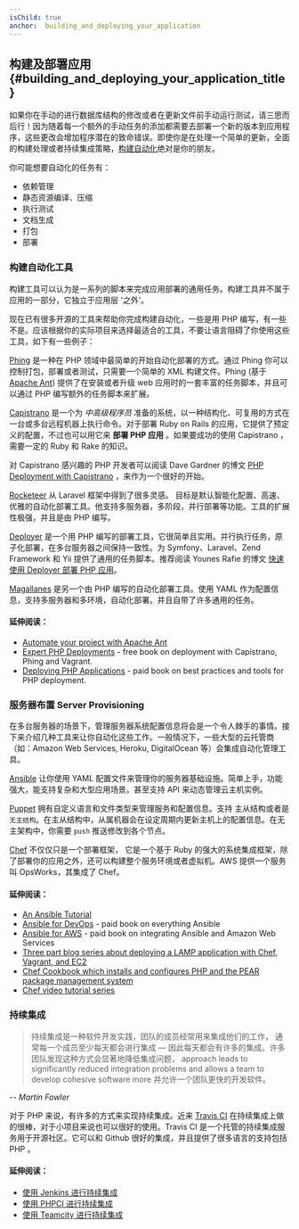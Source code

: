 ```yaml
---
isChild: true
anchor:  building_and_deploying_your_application
---
```


## 构建及部署应用 {#building_and_deploying_your_application_title}

如果你在手动的进行数据库结构的修改或者在更新文件前手动运行测试，请三思而后行！因为随着每一个额外的手动任务的添加都需要去部署一个新的版本到应用程序，这些更改会增加程序潜在的致命错误。即使你是在处理一个简单的更新，全面的构建处理或者持续集成策略，[构建自动化][buildautomation]绝对是你的朋友。

你可能想要自动化的任务有：

* 依赖管理
* 静态资源编译、压缩
* 执行测试
* 文档生成
* 打包
* 部署


### 构建自动化工具

构建工具可以认为是一系列的脚本来完成应用部署的通用任务。构建工具并不属于应用的一部分，它独立于应用层 '之外'。

现在已有很多开源的工具来帮助你完成构建自动化，一些是用 PHP 编写，有一些不是。应该根据你的实际项目来选择最适合的工具，不要让语言阻碍了你使用这些工具，如下有一些例子：

[Phing] 是一种在 PHP 领域中最简单的开始自动化部署的方式。通过 Phing 你可以控制打包，部署或者测试，只需要一个简单的 XML 构建文件。Phing (基于[Apache Ant]) 提供了在安装或者升级 web 应用时的一套丰富的任务脚本，并且可以通过 PHP 编写额外的任务脚本来扩展。

[Capistrano] 是一个为 *中高级程序员* 准备的系统，以一种结构化、可复用的方式在一台或多台远程机器上执行命令。对于部署 Ruby on Rails 的应用，它提供了预定义的配置，不过也可以用它来 **部署 PHP 应用** 。如果要成功的使用 Capistrano ，需要一定的 Ruby 和 Rake 的知识。

对 Capistrano 感兴趣的 PHP 开发者可以阅读 Dave Gardner 的博文 [PHP Deployment with Capistrano][phpdeploy_capistrano] ，来作为一个很好的开始。

[Rocketeer] 从 Laravel 框架中得到了很多灵感。 目标是默认智能化配置、高速、优雅的自动化部署工具。他支持多服务器，多阶段，并行部署等功能。工具的扩展性极强，并且是由 PHP 编写。

[Deployer] 是一个用 PHP 编写的部署工具，它很简单且实用。并行执行任务，原子化部署，在多台服务器之间保持一致性。为 Symfony、Laravel、Zend Framework 和 Yii 提供了通用的任务脚本。推荐阅读 Younes Rafie 的博文 [快速使用 Deployer 部署 PHP 应用][phpdeploy_deployer]。

[Magallanes] 是另一个由 PHP 编写的自动化部署工具。使用 YAML 作为配置信息，支持多服务器和多环境，自动化部署。并且自带了许多通用的任务。

#### 延伸阅读：

* [Automate your project with Apache Ant][apache_ant_tutorial]
* [Expert PHP Deployments][expert_php_deployments] - free book on deployment with Capistrano, Phing and Vagrant.
* [Deploying PHP Applications][deploying_php_applications] - paid book on best practices and tools for PHP deployment.

### 服务器布置 Server Provisioning

在多台服务器的场景下，管理服务器系统配置信息将会是一个令人棘手的事情。接下来介绍几种工具来让你自动化这些工作。一般情况下，一些大型的云托管商（如：Amazon Web Services, Heroku, DigitalOcean 等）会集成自动化管理工具。

[Ansible] 让你使用 YAML 配置文件来管理你的服务器基础设施。简单上手，功能强大，能支持复杂和大型应用场景。甚至支持 API 来动态管理云主机实例。

[Puppet] 拥有自定义语言和文件类型来管理服务和配置信息。支持 主从结构或者是 `无主结构`。在主从结构中，从属机器会在设定周期内更新主机上的配置信息。在无主架构中，你需要 `push` 推送修改到各个节点。

[Chef] 不仅仅只是一个部署框架， 它是一个基于 Ruby 的强大的系统集成框架，除了部署你的应用之外，还可以构建整个服务环境或者虚拟机。AWS 提供一个服务叫 OpsWorks，其集成了 Chef。

#### 延伸阅读：

* [An Ansible Tutorial][an_ansible_tutorial]
* [Ansible for DevOps][ansible_for_devops] - paid book on everything Ansible
* [Ansible for AWS][ansible_for_aws] - paid book on integrating Ansible and Amazon Web Services
* [Three part blog series about deploying a LAMP application with Chef, Vagrant, and EC2][chef_vagrant_and_ec2]
* [Chef Cookbook which installs and configures PHP and the PEAR package management system][Chef_cookbook]
* [Chef video tutorial series][Chef_tutorial]

### 持续集成

> 持续集成是一种软件开发实践，团队的成员经常用来集成他们的工作，
> 通常每一个成员至少每天都会进行集成 — 因此每天都会有许多的集成。许多团队发现这种方式会显著地降低集成问题，
> approach leads to significantly reduced integration problems and allows a team to develop cohesive software more
> 并允许一个团队更快的开发软件。

*-- Martin Fowler*

对于 PHP 来说，有许多的方式来实现持续集成。近来 [Travis CI] 在持续集成上做的很棒，对于小项目来说也可以很好的使用。Travis CI 是一个托管的持续集成服务用于开源社区。它可以和 Github 很好的集成，并且提供了很多语言的支持包括 PHP 。

#### 延伸阅读：

* [使用 Jenkins 进行持续集成][Jenkins]
* [使用 PHPCI 进行持续集成][PHPCI]
* [使用 Teamcity 进行持续集成][Teamcity]

[buildautomation]: http://en.wikipedia.org/wiki/Build_automation
[Phing]: http://www.phing.info/
[Apache Ant]: http://ant.apache.org/
[Capistrano]: https://github.com/capistrano/capistrano/wiki
[phpdeploy_capistrano]: http://www.davegardner.me.uk/blog/2012/02/13/php-deployment-with-capistrano/
[phpdeploy_deployer]: http://www.sitepoint.com/deploying-php-applications-with-deployer/
[Chef]: https://www.chef.io/
[chef_vagrant_and_ec2]: http://www.jasongrimes.org/2012/06/managing-lamp-environments-with-chef-vagrant-and-ec2-1-of-3/
[Chef_cookbook]: https://github.com/chef-cookbooks/php
[Chef_tutorial]: https://www.youtube.com/playlist?list=PL11cZfNdwNyPnZA9D1MbVqldGuOWqbumZ
[apache_ant_tutorial]: http://net.tutsplus.com/tutorials/other/automate-your-projects-with-apache-ant/
[Travis CI]: https://travis-ci.org/
[Jenkins]: http://jenkins-ci.org/
[PHPCI]: http://www.phptesting.org/
[Teamcity]: http://www.jetbrains.com/teamcity/
[Deployer]: http://deployer.org/
[Rocketeer]: http://rocketeer.autopergamene.eu/
[Magallanes]: http://magephp.com/
[expert_php_deployments]: http://viccherubini.com/assets/Expert-PHP-Deployments.pdf
[deploying_php_applications]: http://www.deployingphpapplications.com
[Ansible]: https://www.ansible.com/
[Puppet]: https://puppet.com/
[ansible_for_devops]: https://leanpub.com/ansible-for-devops
[ansible_for_aws]: https://leanpub.com/ansible-for-aws
[an_ansible_tutorial]: https://serversforhackers.com/an-ansible-tutorial
